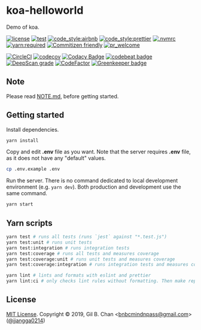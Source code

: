 # koa-helloworld

Demo of koa.

[![license](https://img.shields.io/badge/license-MIT-FF2281.svg?style=flat-square&labelColor=black)](./LICENSE)
[![test](https://img.shields.io/badge/test-jest-001437.svg?style=flat-square&labelColor=black)]()
[![code_style:airbnb](https://img.shields.io/badge/code_style-airbnb-F5D300.svg?style=flat-square&labelColor=black)](https://github.com/airbnb/javascript)
[![code_style:prettier](https://img.shields.io/badge/code_style-prettier-FFACFC.svg?style=flat-square&labelColor=black)](https://prettier.io/)
[![.nvmrc](https://img.shields.io/badge/.nvmrc-12-09FF33.svg?style=flat-square&labelColor=black)]()
[![yarn:required](https://img.shields.io/badge/yarn-required-00207F.svg?style=flat-square&labelColor=black)](https://yarnpkg.com/en/)
[![Commitizen friendly](https://img.shields.io/badge/commitizen-cz_conventional_changelog-brightgreen.svg?style=flat-square&labelColor=black)](http://commitizen.github.io/cz-cli/)
[![pr_welcome](https://img.shields.io/badge/PRs-welcome-08F7FE.svg?style=flat-square&labelColor=black)]()

[![CircleCI](https://circleci.com/gh/jjangga0214/koa-helloworld.svg?style=svg)](https://circleci.com/gh/jjangga0214/koa-helloworld)
[![codecov](https://codecov.io/gh/jjangga0214/koa-helloworld/branch/master/graph/badge.svg?style=flat-square&labelColor=black)](https://codecov.io/gh/jjangga0214/koa-helloworld)
[![Codacy Badge](https://api.codacy.com/project/badge/Grade/9f602a8d2d2a4ba3bb9bab0695247ac6)](https://app.codacy.com/app/jjangga0214/koa-helloworld?utm_source=github.com&utm_medium=referral&utm_content=jjangga0214/koa-helloworld&utm_campaign=Badge_Grade_Dashboard)
[![codebeat badge](https://codebeat.co/badges/e8c4d4c3-8c45-4a6b-83b4-457007ac6bf0)](https://codebeat.co/projects/github-com-jjangga0214-koa-helloworld-master)
[![DeepScan grade](https://deepscan.io/api/teams/4834/projects/6595/branches/55635/badge/grade.svg)](https://deepscan.io/dashboard#view=project&tid=4834&pid=6595&bid=55635)
[![CodeFactor](https://www.codefactor.io/repository/github/jjangga0214/koa-helloworld/badge)](https://www.codefactor.io/repository/github/jjangga0214/koa-helloworld)
[![Greenkeeper badge](https://badges.greenkeeper.io/jjangga0214/koa-helloworld.svg)](https://greenkeeper.io/)

## Note

Please read [NOTE.md](./NOTE.md), before getting started.

## Getting started

Install dependencies.

```bash
yarn install
```

Copy and edit **.env** file as you want. Note that the server requires **.env** file, as it does not have any "default" values.

```bash
cp .env.example .env
```

Run the server. There is no command dedicated to local development environment (e.g. `yarn dev`). Both production and development use the same command.

```bash
yarn start
```

## Yarn scripts

```bash
yarn test # runs all tests (runs `jest` against "*.test.js")
yarn test:unit # runs unit tests
yarn test:integration # runs integration tests
yarn test:coverage # runs all tests and measures coverage
yarn test:coverage:unit # runs unit tests and measures coverage
yarn test:coverage:integration # runs integration tests and measures coverage

yarn lint # lints and formats with eslint and prettier
yarn lint:ci # only checks lint rules without formatting. Then make report
```

## License

[MIT License](./LICENSE). Copyright &copy; 2019, Gil B. Chan <<bnbcmindnpass@gmail.com>> ([@jjangga0214](https://github.com/jjangga0214))

